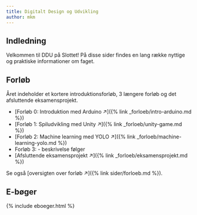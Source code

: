 ```yaml
---
title: Digitalt Design og Udvikling
author: mkm
---
```

## Indledning

Velkommen til DDU på Slottet! På disse sider findes en lang række nyttige og praktiske informationer om faget. 

## Forløb

Året indeholder et kortere introduktionsforløb, 3 længere forløb og det afsluttende eksamensprojekt.

- [Forløb 0: Introduktion med Arduino ↗]({% link _forloeb/intro-arduino.md %})
- [Forløb 1: Spiludvikling med Unity ↗]({% link _forloeb/unity-game.md %})
- [Forløb 2: Machine learning med YOLO ↗]({% link _forloeb/machine-learning-yolo.md %})
- Forløb 3:  - beskrivelse følger
- [Afsluttende eksamensprojekt ↗]({% link _forloeb/eksamensprojekt.md %})

Se også [oversigten over forløb &#x2197;]({% link sider/forloeb.md %}).

## E-bøger

{% include eboeger.html %}
